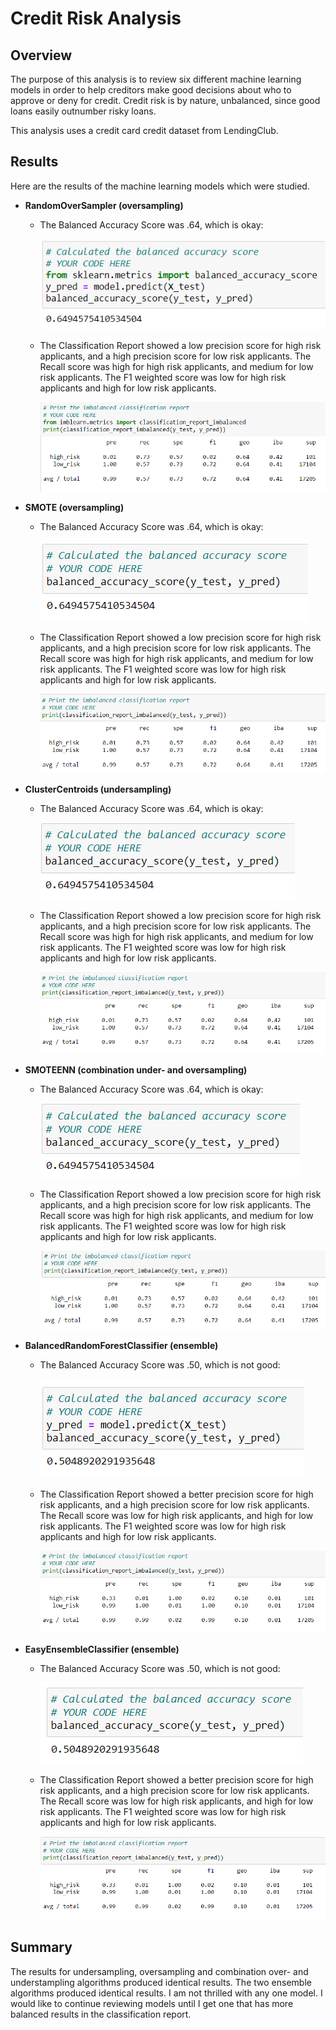 # Credit Risk Analysis

## Overview
The purpose of this analysis is to review six different machine learning models in order to help creditors make good decisions about who to approve or deny for credit. Credit risk is by nature, unbalanced, since good loans easily outnumber risky loans.

This analysis uses a credit card credit dataset from LendingClub.

## Results
Here are the results of the machine learning models which were studied.

- **RandomOverSampler (oversampling)**

  - The Balanced Accuracy Score was .64, which is okay:

	![](./Resources/native_bal.png)  

  - The Classification Report showed a low precision score for high risk applicants, and a high precision score for low risk applicants. The Recall score was high for high risk applicants, and medium for low risk applicants. The F1 weighted score was low for high risk applicants and high for low risk applicants.

	![](./Resources/native_class.png)  

- **SMOTE (oversampling)**

  - The Balanced Accuracy Score was .64, which is okay:

	![](./Resources/smote_bal.png)  

  - The Classification Report showed a low precision score for high risk applicants, and a high precision score for low risk applicants. The Recall score was high for high risk applicants, and medium for low risk applicants. The F1 weighted score was low for high risk applicants and high for low risk applicants.

	![](./Resources/smote_class.png) 

- **ClusterCentroids (undersampling)**
  
  - The Balanced Accuracy Score was .64, which is okay:

	![](./Resources/cluster_bal.png)   

  - The Classification Report showed a low precision score for high risk applicants, and a high precision score for low risk applicants. The Recall score was high for high risk applicants, and medium for low risk applicants. The F1 weighted score was low for high risk applicants and high for low risk applicants.
  
	![](./Resources/cluster_class.png)   

- **SMOTEENN (combination under- and oversampling)** 
  
  - The Balanced Accuracy Score was .64, which is okay:

    ![](./Resources/smoteenn_bal.png)   
    
  - The Classification Report showed a low precision score for high risk applicants, and a high precision score for low risk applicants. The Recall score was high for high risk applicants, and medium for low risk applicants. The F1 weighted score was low for high risk applicants and high for low risk applicants.
  
	![](./Resources/smoteenn_class.png)   
  
- **BalancedRandomForestClassifier (ensemble)**
  
  - The Balanced Accuracy Score was .50, which is not good:

    ![](./Resources/forest_bal.png)   
    
  - The Classification Report showed a better precision score for high risk applicants, and a high precision score for low risk applicants. The Recall score was low for high risk applicants, and high for low risk applicants. The F1 weighted score was low for high risk applicants and high for low risk applicants.

    ![](./Resources/forest_class.png)   

- **EasyEnsembleClassifier (ensemble)**

  - The Balanced Accuracy Score was .50, which is not good:

    ![](./Resources/eec_bal.png)   

  - The Classification Report showed a better precision score for high risk applicants, and a high precision score for low risk applicants. The Recall score was low for high risk applicants, and high for low risk applicants. The F1 weighted score was low for high risk applicants and high for low risk applicants.

    ![](./Resources/eec_class.png)  



## Summary
The results for undersampling, oversampling and combination over- and understampling algorithms produced identical results. The two ensemble algorithms produced identical results. I am not thrilled with any one model. I would like to continue reviewing models until I get one that has more balanced results in the classification report.

